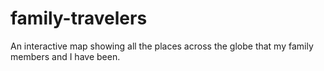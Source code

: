 # family-travelers

An interactive map showing all the places across the globe that my family members and I have been.
